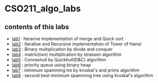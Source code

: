 # CSO211_algo_labs
## contents of this labs

- [lab1](https://github.com/lordcod99/CSO211_algo_labs/tree/main/lab1) : Iterarive implementation  of merge and Quick sort 
- [lab2](https://github.com/lordcod99/CSO211_algo_labs/tree/main/lab2) : Iterative and Recursive implementation of Tower of Hanoi
- [lab3](https://github.com/lordcod99/CSO211_algo_labs/tree/main/lab3) : Binary multiplication by divide and conquer 
- [lab4](https://github.com/lordcod99/CSO211_algo_labs/tree/main/lab4) : matrix(nxn) multiplication by strassen algorithm 
- [lab5](https://github.com/lordcod99/CSO211_algo_labs/tree/main/lab5) : Convexhull by Quickhull(D&C) algorithm 
- [lab6](https://github.com/lordcod99/CSO211_algo_labs/tree/main/lab6) : priority queue using binary heap
- [lab7](https://github.com/lordcod99/CSO211_algo_labs/tree/main/lab7) : minimum spamming tre by kruskal's and prims algorithm 
- [lab8](https://github.com/lordcod99/CSO211_algo_labs/tree/main/lab8) : second best minimum spamming tree using kruskal's algorithm 
